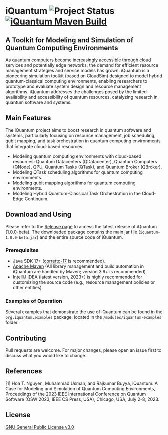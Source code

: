 
# iQuantum ![Project Status](https://img.shields.io/badge/Project-Beta%20Release-yellow) [![iQuantum Maven Build](https://github.com/Cloudslab/iQuantum/actions/workflows/maven.yml/badge.svg)](https://github.com/Cloudslab/iQuantum/actions/workflows/maven.yml)

##  A Toolkit for Modeling and Simulation of Quantum Computing Environments

As quantum computers become increasingly accessible through 
cloud services and potentially edge networks, the demand for efficient resource 
management strategies and service models has grown. 
iQuantum is a pioneering simulation toolkit (based on CloudSim) designed to model hybrid quantum-classical
computing environments, enabling researchers to prototype and evaluate system design and
resource management algorithms. iQuantum addresses the challenges posed by the limited 
availability and accessibility of quantum resources, catalyzing research in 
quantum software and systems.

## Main Features
The iQuantum project aims to boost research in quantum software and systems,
particularly focusing on resource management, job scheduling, qubit mapping, and
task orchestration in quantum computing environments that
integrate cloud-based resources.
- Modeling quantum computing environments with cloud-based resources: Quantum Datacenters (QDatacenter), 
Quantum Computers (QNode), QPU, Quantum Tasks (QTask), and Quantum Broker (QBroker).
- Modeling QTask scheduling algorithms for quantum computing environments.
- Modeling qubit mapping algorithms for quantum computing environments.
- Modeling Hybrid Quantum-Classical Task Orchestration in the Cloud-Edge Continuum.

## Download and Using
Please refer to the [Release page](https://github.com/Cloudslab/iQuantum/releases) to access the latest release of iQuantum (1.0.0-beta).
The downloaded package contains the main jar file (`iquantum-1.0.0-beta.jar`) and the entire source code of iQuantum.
### Prerequisites 
- Java SDK 17+ ([corretto-17](https://docs.aws.amazon.com/corretto/latest/corretto-17-ug/downloads-list.html) is recommended).
- [Apache Maven](https://maven.apache.org/download.cgi) (All library management and build automation in iQuantum are handled by Maven; version 3.9+ is recommended)
- [IntelliJ IDEA](https://www.jetbrains.com/idea/) (latest version, 2023+) is highly recommended for customizing the source code (e.g., resource management policies or other entities)

### Examples of Operation
Several examples that demonstrate the use of iQuantum can be found in the `org.iquantum.examples` package, located in the `/modules/iquantum-examples` folder.


## Contributing
Pull requests are welcome. 
For major changes, please open an issue first to discuss what you would like to change.

## References
[1] Hoa T. Nguyen, Muhammad Usman, and Rajkumar Buyya, iQuantum: A Case for Modeling and Simulation of Quantum Computing Environments, Proceedings of the 2023 IEEE International Conference on Quantum Software (QSW 2023, IEEE CS Press, USA), Chicago, USA, July 2-8, 2023.
## License
[GNU General Public License v3.0](https://www.gnu.org/licenses/gpl-3.0.en.html)
